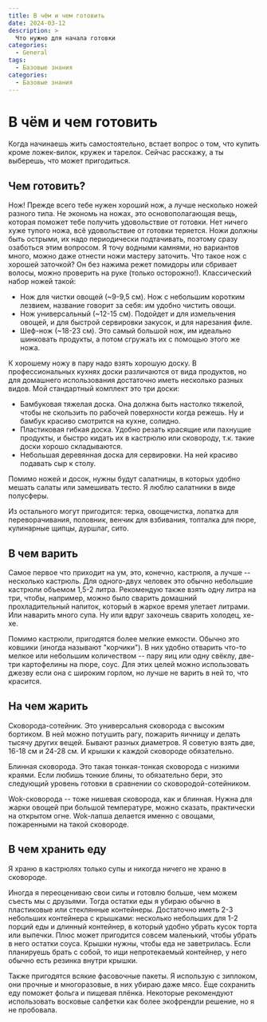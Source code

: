 ```yaml
---
title: В чём и чем готовить
date: 2024-03-12
description: >
  Что нужно для начала готовки
categories:
  - General
tags:
  - Базовые знания
categories:
  - Базовые знания
---
```

# В чём и чем готовить

Когда начинаешь жить самостоятельно, встает вопрос о том, что купить кроме ложек-вилок, кружек и тарелок. Сейчас расскажу, а ты выберешь, что может пригодиться.

<!-- more -->

## Чем готовить?

Нож! Прежде всего тебе нужен хороший нож, а лучше несколько ножей разного типа. Не экономь на ножах, это основополагающая вещь, которая поможет тебе получить удовольствие от готовки. Нет ничего хуже тупого ножа, всё удовольствие от готовки теряется. Ножи должны быть острыми, их надо периодически подтачивать, поэтому сразу озаботься этим вопросом. Я точу водными камнями, но вариантов много, можно даже отнести ножи мастеру заточить. Что такое нож с хорошей заточкой? Он без нажима режет помидоры или сбривает волосы, можно проверить на руке (только осторожно!). Классический набор ножей такой: 

- Нож для чистки овощей (~9-9,5 см). Нож с небольшим коротким лезвием, название говорит за себя: им удобно чистить овощи.
- Нож универсальный (~12-15 см). Подойдет и для измельчения овощей, и для быстрой сервировки закусок, и для нарезания филе.
- Шеф-нож (~18-23 см). Это самый большой нож, им идеально шинковать продукты, а потом сгружать их с помощью этого же ножа.

К хорошему ножу в пару надо взять хорошую доску. В профессиональных кухнях доски различаются от вида продуктов, но для домашнего использования достаточно иметь несколько разных видов. Мой стандартный комплект это три доски:

- Бамбуковая тяжелая доска. Она должна быть настолко тяжелой, чтобы не скользить по рабочей поверхности когда режешь. Ну и бамбук красиво смотрится на кухне, солидно.
- Пластиковая гибкая доска. Удобно резать красящие или пахнущие продукты, и быстро кидать их в кастрюлю или сковороду, т.к. такие доски хорошо складываются.
- Небольшая деревянная доска для сервировки. На ней красиво подавать сыр к столу.

Помимо ножей и досок, нужны будут салатницы, в которых удобно мешать салаты или  замешивать тесто. Я люблю салатники в виде полусферы.

Из остального могут пригодится: терка, овощечистка, лопатка для переворачивания,  половник, венчик для взбивания, топталка для пюре, кулинарные щипцы, дуршлаг, сито.

## В чем варить

Самое первое что приходит на ум, это, конечно, кастрюля, а лучше -- несколько кастрюль. Для одного-двух человек это обычно небольшие кастрюли объемом 1,5-2 литра. Рекомендую также взять одну литра на три, чтобы, например, можно было сварить домашний прохладительный напиток, который в жаркое время улетает литрами. Или наварить много супа. Ну или вдруг захочешь сварить холодец, хе-хе.

Помимо кастрюли, пригодятся более мелкие емкости. Обычно это ковшики (иногда называют "корчики"). В них удобно отварить что-то мелкое или небольшим количеством -- пару яиц или одну свёклу, две-три картофелины на пюре, соус. Для этих целей можно использовать джезву если она с широким горлом, но лучше не варить в ней то, что красится.

## На чем жарить

Сковорода-сотейник. Это универсальня сковорода с высоким бортиком. В ней можно потушить рагу, пожарить яичницу и делать тысячу других вещей. Бывают разных диаметров. Я советую взять две, 16-18 см и 24-28 см. И крышки к каждой сковороде обязательно.

Блинная сковорода. Это такая тонкая-тонкая сковорода с низкими краями. Если любишь тонкие блины, то обязательно бери, это следующий уровень готовки в сравнении со сковородой-сотейником.

Wok-сковорода -- тоже нишевая сковорода, как и блинная. Нужна для жарки овощей при большой температуре, можно сказать, практически на открытом огне. Wok-лапша делается именно с овощами, пожаренными на такой сковороде.

## В чем хранить еду

Я храню в кастрюлях только супы и никогда ничего не храню в сковороде.

Иногда я переоцениваю свои силы и готовлю больше, чем можем съесть мы с друзьями. Тогда остатки еды я убираю обычно в пластиковые или стеклянные контейнеры. Достаточно иметь 2-3 небольших контейнера с крышками: несколько небольших для 1-2 порций еды и длинный контейнер, в который удобно убрать кусок торта или выпечки. Плюс может пригодится совсем маленький, чтобы убрать в него остатки соуса. Крышки нужны, чтобы еда не заветрилась. Если планируешь брать с собой, то ищи непротекаемый контейнер, у него обычно есть резинка внутри крышки.

Также пригодятся всякие фасовочные пакеты. Я использую с зиплоком, они прочные и многоразовые, в них убираю даже мясо. Еще сохранить еду поможет фольга и пищевая плёнка. Некоторые рекомендуют использовать восковые салфетки как более экофрендли решение, но я не пробовала.